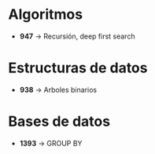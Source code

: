 # Algoritmos
- **947** -> Recursión, deep first search





# Estructuras de datos
- **938** -> Arboles binarios





# Bases de datos
- **1393** -> GROUP BY 

